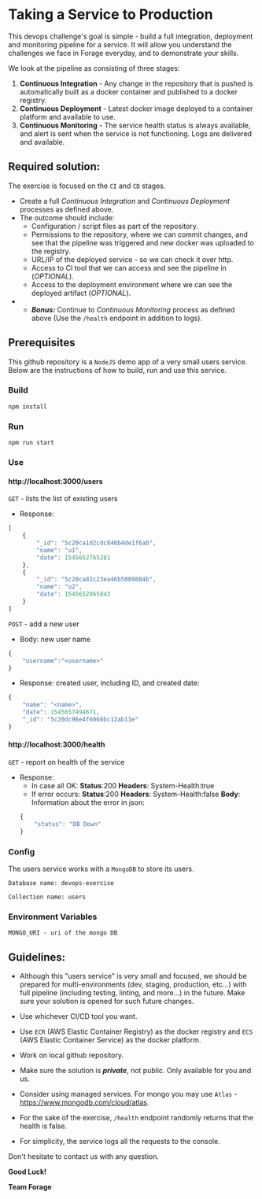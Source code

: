 # Taking a Service to Production

This devops challenge's goal is simple - build a full integration, deployment and monitoring pipeline for a service. It will allow you understand the challenges we face in Forage everyday, and to demonstrate your skills.

We look at the pipeline as consisting of three stages:

1. **Continuous Integration** - Any change in the repository that is pushed is automatically built as a docker container and published to a docker registry.
2. **Continuous Deployment** - Latest docker image deployed to a container platform and available to use.
3. **Continuous Monitoring** - The service health status is always available, and alert is sent when the service is not functioning. Logs are delivered and available. 

## Required solution:

The exercise is focused on the `CI` and `CD` stages.

* Create a full _Continuous Integration_ and _Continuous Deployment_ processes as defined above. 
* The outcome should include:
   * Configuration / script files as part of the repository.
   * Permissions to the repository, where we can commit changes, and see that the pipeline was triggered and new docker was uploaded to the registry.
   * URL/IP of the deployed service - so we can check it over http.
   * Access to CI tool that we can access and see the pipeline in (*OPTIONAL*).
   * Access to the deployment environment where we can see the deployed artifact (*OPTIONAL*). 
* * *__Bonus:__* Continue to _Continuous Monitoring_ process as defined above (Use the `/health` endpoint in addition to logs).

## Prerequisites

This github repository is a `NodeJS` demo app of a very small users service.
Below are the instructions of how to build, run and use this service.

### Build

   `npm install`

### Run
   
   `npm run start`

### Use

#### http://localhost:3000/users

`GET` - lists the list of existing users
* Response:
```javascript
[
    {
        "_id": "5c20ca1d2cdc846b4de1f6ab",
        "name": "u1",
        "date": 1545652765281
    },
    {
        "_id": "5c20ca81c23ea46b5089884b",
        "name": "u2",
        "date": 1545652865843
    }
]
```

`POST` - add a new user

* Body: new user name
```javascript
{
    "username":"<username>"
}
```

* Response: created user, including ID, and created date:
```javascript
{
    "name": "<name>",
    "date": 1545657494671,
    "_id": "5c20dc96e4f6066bc12ab11e"
}
```

#### http://localhost:3000/health

`GET` - report on health of the service

* Response:
  * In case all OK:
  **Status**:200
  **Headers**: System-Health:true
  * If error occurs:
  **Status**:200
  **Headers**: System-Health:false
  **Body**: Information about the error in json:
  ```javascript
  {
      "status": "DB Down"
  }
  ```


### Config

The users service works with a `MongoDB` to store its users.

   `Database name: devops-exercise`

   `Collection name: users`

### Environment Variables

   `MONGO_URI - uri of the mongo DB`

## Guidelines:

* Although this "users service" is very small and focused, we should be prepared for multi-environments (dev, staging, production, etc...) with full pipeline (including testing, linting, and more...) in the future. Make sure your solution is opened for such future changes.

* Use whichever CI/CD tool you want.
* Use `ECR` (AWS Elastic Container Registry) as the docker registry and `ECS` (AWS Elastic Container Service) as the docker platform.
* Work on local github repository.
* Make sure the solution is *__private__*, not public. Only available for you and us.
* Consider using managed services. For mongo you may use `Atlas` - https://www.mongodb.com/cloud/atlas.
* For the sake of the exercise, `/health` endpoint randomly returns that the health is false.
* For simplicity, the service logs all the requests to the console.

Don't hesitate to contact us with any question.

**Good Luck!**

**Team Forage**


